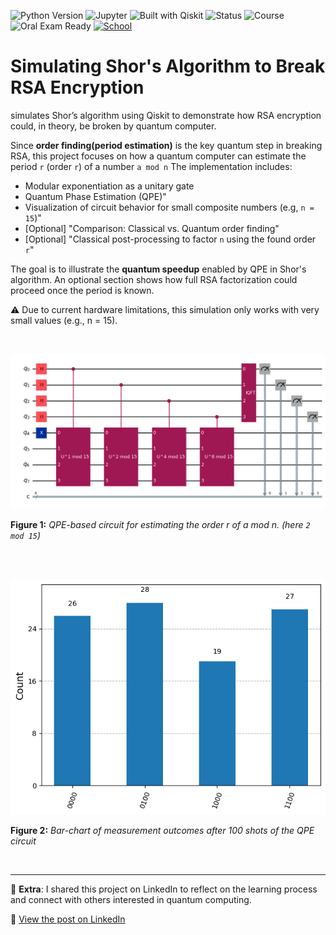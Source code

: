 ![Python Version](https://img.shields.io/badge/python-3.13.3%2B-blue)
![Jupyter](https://img.shields.io/badge/Jupyter-Notebook-orange)
![Built with Qiskit](https://img.shields.io/badge/Built%20with-Qiskit-purple)
![Status](https://img.shields.io/badge/status-complete-brightgreen)
![Course](https://img.shields.io/badge/PGR213-Final_Project-blueviolet)
![Oral Exam Ready](https://img.shields.io/badge/Oral_Exam-Ready-success)
[![School](https://img.shields.io/badge/School-Kristiania%20University%20of%20Applied%20Sciences-red)](https://www.kristiania.no/)

# Simulating Shor's Algorithm to Break RSA Encryption

simulates Shor’s algorithm using Qiskit to demonstrate how RSA encryption could, in theory, be broken by quantum computer. 

Since **order finding(period estimation)** is the key quantum step in breaking RSA, this project focuses on how a quantum computer can estimate the period `r` (order `r`) of a number `a mod n`  The implementation includes:

- Modular exponentiation as a unitary gate
- Quantum Phase Estimation (QPE)"
- Visualization of circuit behavior for small composite numbers (e.g, `n = 15`)"
- [Optional] "Comparison: Classical vs. Quantum order finding"
- [Optional] "Classical post-processing to factor `n` using the found order `r`"
 
The goal is to illustrate the **quantum speedup** enabled by QPE in Shor's algorithm. 
An optional section shows how full RSA factorization could proceed once the period is known.

⚠️ Due to current hardware limitations, this simulation only works with very small values (e.g., n = 15).

<br>

![Quantum Circuit](images/shor_circuit.png)

**Figure 1:** *QPE-based circuit for estimating the order r of a mod n. (here `2 mod 15`)*

<br><br>

![QPE outcome bar chart](images/shor_circuit_outcome.png)

**Figure 2:** *Bar-chart of measurement outcomes after 100 shots of the QPE circuit*

<br>

---
📢 **Extra**: I shared this project on LinkedIn to reflect on the learning process and connect with others interested in quantum computing.

🔗 [View the post on LinkedIn](https://www.linkedin.com/posts/MY_POST_ID)

